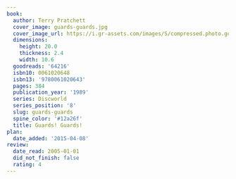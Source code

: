 ```yaml
---
book:
  author: Terry Pratchett
  cover_image: guards-guards.jpg
  cover_image_url: https://i.gr-assets.com/images/S/compressed.photo.goodreads.com/books/1431127356l/64216._SX98_.jpg
  dimensions:
    height: 20.0
    thickness: 2.4
    width: 10.6
  goodreads: '64216'
  isbn10: 0061020648
  isbn13: '9780061020643'
  pages: 384
  publication_year: '1989'
  series: Discworld
  series_position: '8'
  slug: guards-guards
  spine_color: '#12a26f'
  title: Guards! Guards!
plan:
  date_added: '2015-04-08'
review:
  date_read: 2005-01-01
  did_not_finish: false
  rating: 4
---
```

